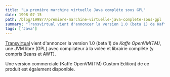 ```yaml
---
title: "La première marchine virtuelle Java complète sous GPL"
date: 1998-07-15
path: /blog/1998/7/premiere-marchine-virtuelle-java-complete-sous-gpl
summary: "Transvirtual vient d'annoncer la version 1.0 (beta 1) de Kaffe OpenVM(TM), une JVM libre (GPL) avec compilateur à la volée et librairie complète (y compris Beans et AWT)."
tags: ['Java']
---
```


<P>
<A HREF="http://www.transvirtual.com/">Transvirtual</A> vient d'annoncer
la version 1.0 (beta 1) de <EM>Kaffe OpenVM(TM)</EM>, une JVM libre (GPL)
avec compilateur à la volée et librairie complète (y compris Beans et AWT).
</P>

<P>
Une version commerciale (Kaffe OpenVM(TM) Custom Edition) de ce produit
est également disponible.
</P>


